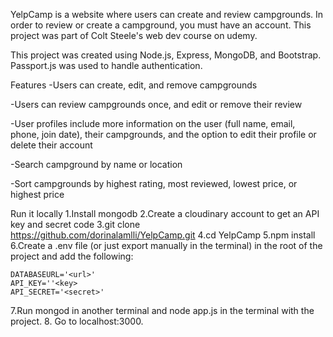 YelpCamp is a website where users can create and review campgrounds. In order to review or create a campground, you must have an account. This project was part of Colt Steele's web dev course on udemy.

This project was created using Node.js, Express, MongoDB, and Bootstrap. Passport.js was used to handle authentication.

Features
 -Users can create, edit, and remove campgrounds
 
 -Users can review campgrounds once, and edit or remove their review
 
 -User profiles include more information on the user (full name, email, phone, join date), their campgrounds, and the option to edit their profile or delete their account
 
 -Search campground by name or location
 
 -Sort campgrounds by highest rating, most reviewed, lowest price, or highest price

Run it locally
 1.Install mongodb
 2.Create a cloudinary account to get an API key and secret code
 3.git clone https://github.com/dorinalamlli/YelpCamp.git
 4.cd YelpCamp
 5.npm install
 6.Create a .env file (or just export manually in the terminal) in the root of the project and add the following:

	DATABASEURL='<url>'
	API_KEY=''<key>
	API_SECRET='<secret>'
 
 7.Run mongod in another terminal and node app.js in the terminal with the project.
 8. Go to localhost:3000.
